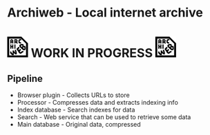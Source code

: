 # Archiweb - Local internet archive

# ![Logo](browser_plugin/icons/icon-48.png) **WORK IN PROGRESS** ![Logo](browser_plugin/icons/icon-48.png)

## Pipeline
* Browser plugin - Collects URLs to store
* Processor - Compresses data and extracts indexing info
* Index database - Search indexes for data
* Search - Web service that can be used to retrieve some data
* Main database - Original data, compressed
